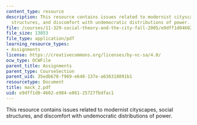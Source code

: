 ```yaml
---
content_type: resource
description: This resource contains issues related to modernist cityscapes, social
  structures, and discomfort with undemocratic distributions of power.
file: /courses/11-329-social-theory-and-the-city-fall-2005/e9dff1d04602e984e86125727fbdfac1_mack_2.pdf
file_size: 13853
file_type: application/pdf
learning_resource_types:
- Assignments
license: https://creativecommons.org/licenses/by-nc-sa/4.0/
ocw_type: OCWFile
parent_title: Assignments
parent_type: CourseSection
parent_uid: 35edb678-f969-e648-137e-a636318891b1
resourcetype: Document
title: mack_2.pdf
uid: e9dff1d0-4602-e984-e861-25727fbdfac1
---
```

This resource contains issues related to modernist cityscapes, social structures, and discomfort with undemocratic distributions of power.